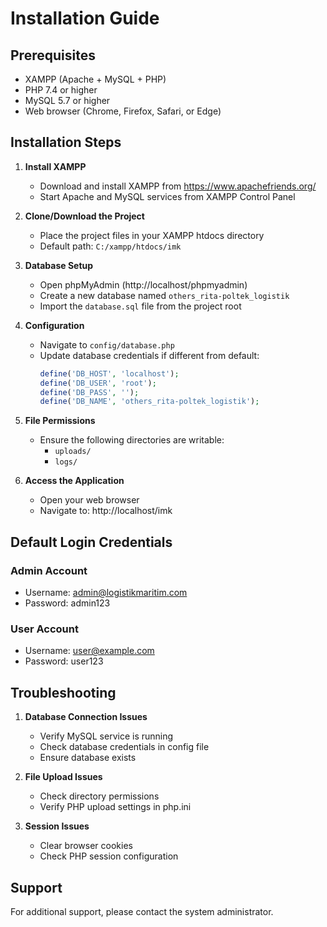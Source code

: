 # Installation Guide

## Prerequisites

- XAMPP (Apache + MySQL + PHP)
- PHP 7.4 or higher
- MySQL 5.7 or higher
- Web browser (Chrome, Firefox, Safari, or Edge)

## Installation Steps

1. **Install XAMPP**

   - Download and install XAMPP from https://www.apachefriends.org/
   - Start Apache and MySQL services from XAMPP Control Panel

2. **Clone/Download the Project**

   - Place the project files in your XAMPP htdocs directory
   - Default path: `C:/xampp/htdocs/imk`

3. **Database Setup**

   - Open phpMyAdmin (http://localhost/phpmyadmin)
   - Create a new database named `others_rita-poltek_logistik`
   - Import the `database.sql` file from the project root

4. **Configuration**

   - Navigate to `config/database.php`
   - Update database credentials if different from default:
     ```php
     define('DB_HOST', 'localhost');
     define('DB_USER', 'root');
     define('DB_PASS', '');
     define('DB_NAME', 'others_rita-poltek_logistik');
     ```

5. **File Permissions**

   - Ensure the following directories are writable:
     - `uploads/`
     - `logs/`

6. **Access the Application**
   - Open your web browser
   - Navigate to: http://localhost/imk

## Default Login Credentials

### Admin Account

- Username: admin@logistikmaritim.com
- Password: admin123

### User Account

- Username: user@example.com
- Password: user123

## Troubleshooting

1. **Database Connection Issues**

   - Verify MySQL service is running
   - Check database credentials in config file
   - Ensure database exists

2. **File Upload Issues**

   - Check directory permissions
   - Verify PHP upload settings in php.ini

3. **Session Issues**
   - Clear browser cookies
   - Check PHP session configuration

## Support

For additional support, please contact the system administrator.
